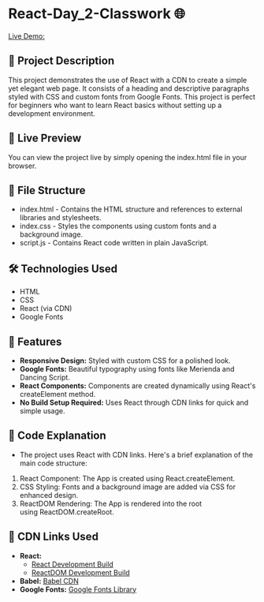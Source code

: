 # React-Day_2-Classwork 🌐

[Live Demo:]()

## 📖 Project Description

This project demonstrates the use of React with a CDN to create a simple yet elegant web page. It consists of a heading and descriptive paragraphs styled with CSS and custom fonts from Google Fonts. This project is perfect for beginners who want to learn React basics without setting up a development environment.

## 🚀 Live Preview

You can view the project live by simply opening the index.html file in your browser.

## 📂 File Structure

- index.html - Contains the HTML structure and references to external libraries and stylesheets.
- index.css - Styles the components using custom fonts and a background image.
- script.js - Contains React code written in plain JavaScript.

## 🛠️ Technologies Used

- HTML
- CSS
- React (via CDN)
- Google Fonts

## 🎯 Features

- **Responsive Design:** Styled with custom CSS for a polished look.
- **Google Fonts:** Beautiful typography using fonts like Merienda and Dancing Script.
- **React Components:** Components are created dynamically using React's createElement method.
- **No Build Setup Required:** Uses React through CDN links for quick and simple usage.

## 📜 Code Explanation

- The project uses React with CDN links. Here's a brief explanation of the main code structure:

1. React Component: The App is created using React.createElement.
2. CSS Styling: Fonts and a background image are added via CSS for enhanced design.
3. ReactDOM Rendering: The App is rendered into the root <div> using ReactDOM.createRoot.

## 🔗 CDN Links Used

- **React:**
    - [React Development Build](https://unpkg.com/react@18.3.1/umd/react.development.js)
    - [ReactDOM Development Build](https://unpkg.com/react-dom@18.3.1/umd/react-dom.development.js)
- **Babel:** [Babel CDN](https://unpkg.com/babel-standalone@6.26.0/babel.min.js)
- **Google Fonts:** [Google Fonts Library](https://fonts.google.com/)


